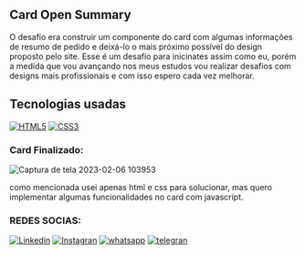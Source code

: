 ## Card Open Summary
O desafio era construir um componente do card com algumas informações de resumo de pedido e deixá-lo o mais próximo possível do design proposto pelo site.
Esse é um desafio para inicinates assim como eu, porém a medida que vou avançando nos meus estudos vou realizar desafios com designs mais profissionais e com isso espero cada vez melhorar.

## Tecnologias usadas

[![HTML5](https://img.shields.io/badge/HTML5-E34F26?style=for-the-badge&logo=html5&logoColor=white
)]()
[![CSS3](https://img.shields.io/badge/CSS3-1572B6?style=for-the-badge&logo=css3&logoColor=white
)]()

### Card Finalizado:

![Captura de tela 2023-02-06 103953](https://user-images.githubusercontent.com/104741196/216996913-134b502c-358c-4d50-9393-bc62a31c242b.png)

como mencionada usei apenas html e css para solucionar, mas quero implementar algumas funcionalidades no card com javascript.


### REDES SOCIAS:

[![Linkedin](https://img.shields.io/badge/LinkedIn-0077B5?style=for-the-badge&logo=linkedin&logoColor=white)](https://www.linkedin.com/in/nayara-de-sousa-silva-425b6b238)
[![Instagran](https://img.shields.io/badge/Instagram-E4405F?style=for-the-badge&logo=instagram&logoColor=white)](https://instagran.com/nayarade77?igshid=ZDdkNTZiNTM=)
[![whatsapp](https://img.shields.io/badge/WhatsApp-25D366?style=for-the-badge&logo=whatsapp&logoColor=white
)](https://wa.me/5519983607624?text=Ol%C3%A1+%F0%9F%91%8B%2C++tudo+bem%3F)
[![telegran](https://img.shields.io/badge/Telegram-2CA5E0?style=for-the-badge&logo=telegram&logoColor=white
)](https://t.me/@Nayara_ackerman)
